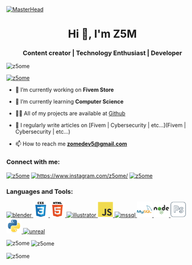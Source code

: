 [![MasterHead](https://media.discordapp.net/attachments/973793232465039390/1266378623590334575/codingbanner.gif?ex=66a4ee80&is=66a39d00&hm=99e5b271f283a8869ccd81641884842c058267718d494ea8fe1a49ba51ef801b&=)](https://rishavchanda.io)
<h1 align="center">Hi 👋, I'm Z5M</h1>
<h3 align="center">Content creator | Technology Enthusiast | Developer</h3>

<p align="left"> <img src="https://komarev.com/ghpvc/?username=z5ome&label=Profile%20views&color=0e75b6&style=flat" alt="z5ome" /> </p>

<p align="left"> <a href="https://twitter.com/z5ome" target="blank"><img src="https://img.shields.io/twitter/follow/z5ome?logo=twitter&style=for-the-badge" alt="z5ome" /></a> </p>

- 🔭 I’m currently working on **Fivem Store**

- 🌱 I’m currently learning **Computer Science**

- 👨‍💻 All of my projects are available at [Github](Github)

- 📝 I regularly write articles on [Fivem | Cybersecurity | etc...](Fivem | Cybersecurity | etc...)

- 📫 How to reach me **zomedev5@gmail.com**

<h3 align="left">Connect with me:</h3>
<p align="left">
<a href="https://twitter.com/z5ome" target="blank"><img align="center" src="https://raw.githubusercontent.com/rahuldkjain/github-profile-readme-generator/master/src/images/icons/Social/twitter.svg" alt="z5ome" height="30" width="40" /></a>
<a href="https://instagram.com/https://www.instagram.com/z5ome/" target="blank"><img align="center" src="https://raw.githubusercontent.com/rahuldkjain/github-profile-readme-generator/master/src/images/icons/Social/instagram.svg" alt="https://www.instagram.com/z5ome/" height="30" width="40" /></a>
<a href="https://www.youtube.com/c/z5ome" target="blank"><img align="center" src="https://raw.githubusercontent.com/rahuldkjain/github-profile-readme-generator/master/src/images/icons/Social/youtube.svg" alt="z5ome" height="30" width="40" /></a>
</p>

<h3 align="left">Languages and Tools:</h3>
<p align="left"> <a href="https://www.blender.org/" target="_blank" rel="noreferrer"> <img src="https://download.blender.org/branding/community/blender_community_badge_white.svg" alt="blender" width="40" height="40"/> </a> <a href="https://www.w3schools.com/css/" target="_blank" rel="noreferrer"> <img src="https://raw.githubusercontent.com/devicons/devicon/master/icons/css3/css3-original-wordmark.svg" alt="css3" width="40" height="40"/> </a> <a href="https://www.w3.org/html/" target="_blank" rel="noreferrer"> <img src="https://raw.githubusercontent.com/devicons/devicon/master/icons/html5/html5-original-wordmark.svg" alt="html5" width="40" height="40"/> </a> <a href="https://www.adobe.com/in/products/illustrator.html" target="_blank" rel="noreferrer"> <img src="https://www.vectorlogo.zone/logos/adobe_illustrator/adobe_illustrator-icon.svg" alt="illustrator" width="40" height="40"/> </a> <a href="https://developer.mozilla.org/en-US/docs/Web/JavaScript" target="_blank" rel="noreferrer"> <img src="https://raw.githubusercontent.com/devicons/devicon/master/icons/javascript/javascript-original.svg" alt="javascript" width="40" height="40"/> </a> <a href="https://www.microsoft.com/en-us/sql-server" target="_blank" rel="noreferrer"> <img src="https://www.svgrepo.com/show/303229/microsoft-sql-server-logo.svg" alt="mssql" width="40" height="40"/> </a> <a href="https://www.mysql.com/" target="_blank" rel="noreferrer"> <img src="https://raw.githubusercontent.com/devicons/devicon/master/icons/mysql/mysql-original-wordmark.svg" alt="mysql" width="40" height="40"/> </a> <a href="https://nodejs.org" target="_blank" rel="noreferrer"> <img src="https://raw.githubusercontent.com/devicons/devicon/master/icons/nodejs/nodejs-original-wordmark.svg" alt="nodejs" width="40" height="40"/> </a> <a href="https://www.photoshop.com/en" target="_blank" rel="noreferrer"> <img src="https://raw.githubusercontent.com/devicons/devicon/master/icons/photoshop/photoshop-line.svg" alt="photoshop" width="40" height="40"/> </a> <a href="https://www.python.org" target="_blank" rel="noreferrer"> <img src="https://raw.githubusercontent.com/devicons/devicon/master/icons/python/python-original.svg" alt="python" width="40" height="40"/> </a> <a href="https://unrealengine.com/" target="_blank" rel="noreferrer"> <img src="https://raw.githubusercontent.com/kenangundogan/fontisto/036b7eca71aab1bef8e6a0518f7329f13ed62f6b/icons/svg/brand/unreal-engine.svg" alt="unreal" width="40" height="40"/> </a> </p>

<p><img align="left" src="https://github-readme-stats.vercel.app/api/top-langs?username=z5ome&show_icons=true&locale=en&layout=compact" alt="z5ome" /></p>

<p>&nbsp;<img align="center" src="https://github-readme-stats.vercel.app/api?username=z5ome&show_icons=true&locale=en" alt="z5ome" /></p>

<p><img align="center" src="https://github-readme-streak-stats.herokuapp.com/?user=z5ome&" alt="z5ome" /></p>
